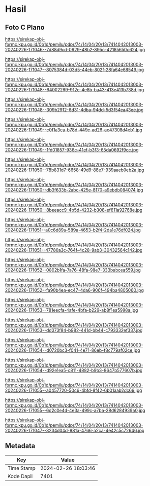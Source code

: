 # Hasil

## Foto C Plano

https://sirekap-obj-formc.kpu.go.id/0b1d/pemilu/pdpr/74/14/04/20/13/7414042013003-20240226-171046--7d88d9cd-0929-48b2-895c-42185650c624.jpg

https://sirekap-obj-formc.kpu.go.id/0b1d/pemilu/pdpr/74/14/04/20/13/7414042013003-20240226-171047--8075384d-03d5-44eb-802f-28fa64e68549.jpg

https://sirekap-obj-formc.kpu.go.id/0b1d/pemilu/pdpr/74/14/04/20/13/7414042013003-20240226-171048--64002269-912e-4e8b-ba43-413e413b738d.jpg

https://sirekap-obj-formc.kpu.go.id/0b1d/pemilu/pdpr/74/14/04/20/13/7414042013003-20240226-171048--309b2912-6d31-4dba-94dd-5d3f54ea43ee.jpg

https://sirekap-obj-formc.kpu.go.id/0b1d/pemilu/pdpr/74/14/04/20/13/7414042013003-20240226-171049--c0f1a3ea-b78d-449c-ad26-ae47308d4eb1.jpg

https://sirekap-obj-formc.kpu.go.id/0b1d/pemilu/pdpr/74/14/04/20/13/7414042013003-20240226-171049--1fd01857-936c-41ef-b3f3-65da0692f9cc.jpg

https://sirekap-obj-formc.kpu.go.id/0b1d/pemilu/pdpr/74/14/04/20/13/7414042013003-20240226-171050--78b831d7-6658-49d9-88e7-939aaeb0eb2a.jpg

https://sirekap-obj-formc.kpu.go.id/0b1d/pemilu/pdpr/74/14/04/20/13/7414042013003-20240226-171050--db3f633b-2abc-425e-8170-a9ebdb084074.jpg

https://sirekap-obj-formc.kpu.go.id/0b1d/pemilu/pdpr/74/14/04/20/13/7414042013003-20240226-171050--8beeacc9-4b5d-4232-b308-ef611a92768e.jpg

https://sirekap-obj-formc.kpu.go.id/0b1d/pemilu/pdpr/74/14/04/20/13/7414042013003-20240226-171051--a0c6d89a-589a-4653-b2f4-2da1e76df024.jpg

https://sirekap-obj-formc.kpu.go.id/0b1d/pemilu/pdpr/74/14/04/20/13/7414042013003-20240226-171051--47780a3c-764f-4c28-9ab3-30432564c142.jpg

https://sirekap-obj-formc.kpu.go.id/0b1d/pemilu/pdpr/74/14/04/20/13/7414042013003-20240226-171052--0802b1fa-7a76-48fa-98e7-333babcea559.jpg

https://sirekap-obj-formc.kpu.go.id/0b1d/pemilu/pdpr/74/14/04/20/13/7414042013003-20240226-171052--fa90b4ea-ec47-4da6-906f-494ba4805060.jpg

https://sirekap-obj-formc.kpu.go.id/0b1d/pemilu/pdpr/74/14/04/20/13/7414042013003-20240226-171053--781eecfa-4afe-4bfa-b229-ab8f1ea5998a.jpg

https://sirekap-obj-formc.kpu.go.id/0b1d/pemilu/pdpr/74/14/04/20/13/7414042013003-20240226-171053--dd373f84-b982-441d-bb44-c793332ef337.jpg

https://sirekap-obj-formc.kpu.go.id/0b1d/pemilu/pdpr/74/14/04/20/13/7414042013003-20240226-171054--d0720bc3-f041-4e71-86eb-f8c779af02ce.jpg

https://sirekap-obj-formc.kpu.go.id/0b1d/pemilu/pdpr/74/14/04/20/13/7414042013003-20240226-171054--d92e1ea5-c811-4882-b9b3-8647b577607b.jpg

https://sirekap-obj-formc.kpu.go.id/0b1d/pemilu/pdpr/74/14/04/20/13/7414042013003-20240226-171055--a0457720-50c6-4bfd-8f42-6b01aab2dc69.jpg

https://sirekap-obj-formc.kpu.go.id/0b1d/pemilu/pdpr/74/14/04/20/13/7414042013003-20240226-171055--6d2c0e4d-4e3a-499c-a7ba-28d6284939a0.jpg

https://sirekap-obj-formc.kpu.go.id/0b1d/pemilu/pdpr/74/14/04/20/13/7414042013003-20240226-171047--3234d04d-881a-4766-a2ca-4e42c5c72646.jpg


## Metadata

| Key        | Value               |
| ---------- | ------------------- |
| Time Stamp | 2024-02-26 18:03:46 |
| Kode Dapil | 7401                |



